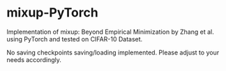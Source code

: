 # mixup-PyTorch
Implementation of mixup: Beyond Empirical Minimization by Zhang et al. using PyTorch and tested on CIFAR-10 Dataset.

No saving checkpoints saving/loading implemented. Please adjust to your needs accordingly.
